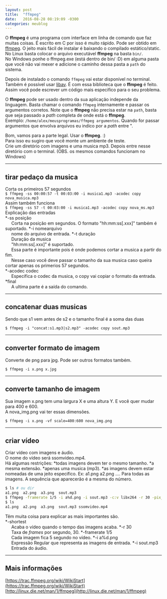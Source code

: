 ```yaml
---
layout: post
title:  "ffmpeg"
date:   2016-08-28 08:19:09 -0300
categories: meublog
---
```


O __ffmpeg__ é uma programa com interface em linha de comando que faz muitas coisas.
É escrito em C por isso é muito rápido. Pode ser obtido em [ffmpeg](https://ffmpeg.org/download.html).
O jeito mais fácil de instalar é baixando o compilado estático/static.
No Linux basta colocar o arquivo executável __ffmpeg__ na basta `bin/`.<br>
No Windows ponhe o ffmpeg.exe (está dentro de bin/ :D) em alguma pasta que você não vai mexer e adicione o caminho dessa pasta a `path` do sistema.

Depois de instalado o comando `ffmpeg` vai estar disponível no terminal.
Também é possível usar [libav](https://libav.org/). É com essa biblioteca que o __ffmpeg__ é feito.
Assim você pode escrever um código mais especifico para o seu problema.

O __ffmpeg__ pode ser usado dentro da sua aplicação independe da linguagem. Basta chamar o comando `ffmpeg` internamente e passar os 
argumentos corretos. Note que o __ffmpeg__ não precisa estar na `path`, basta que seja passado a _path_ completa de onde está o __ffmpeg__.
<br>Exemplo: `/home/alex/meusprogramas/ffmpeg argumentos`. Quando for passar argumentos que envolva arquivos eu indico por a _path_ entre ".

Bom, vamos para a parte legal. Usar o __ffmpeg__. :)<br>
Para isso eu sugiro que você monte um ambiente de teste.<br>
Crie um diretório com imagens e uma musica mp3. Depois entre nesse diretório com o terminal. (OBS. os mesmos comandos funcionam no Windows)<br>

***
## tirar pedaço da musica
Corta os primeiros 57 segundos<br>
`$ ffmpeg -ss 00:00:57 -t 00:03:00 -i musica1.mp3 -acodec copy nova_musica.mp3`<br>
Assim também funciona <br>
`$ ffmpeg -ss 57 -t 00:03:00 -i musica1.mp3 -acodec copy nova_ms.mp3` <br>
Explicação das entradas<br>
*-ss posição <br>
&nbsp;&nbsp;&nbsp;&nbsp; Corta na posição em segundos. O formato "hh:mm:ss\[.xxx\]" também é suportado. 
*-i nomearquivo <br>
&nbsp;&nbsp;&nbsp;&nbsp; nome do arquivo de entrada.
*-t duração <br>
&nbsp;&nbsp;&nbsp;&nbsp; Duração da musica <br>
&nbsp;&nbsp;&nbsp;&nbsp; "hh:mm:ss\[.xxx\]" é suportado. <br>
&nbsp;&nbsp;&nbsp;&nbsp; Essa parte é importante pois é onde podemos cortar a musica a partir do fim. <br>
&nbsp;&nbsp;&nbsp;&nbsp; Nesse caso você deve passar o tamanho da sua musica caso queira cortar apenas os primerios 57 segundos. <br>
*-acodec codec <br>
&nbsp;&nbsp;&nbsp;&nbsp; Especifica o codec da musica, o copy vai copiar o formato da entrada.
*final <br>
&nbsp;&nbsp;&nbsp;&nbsp; A ultima parte é a saída do comando.


***
## concatenar duas musicas
Sendo que s1 vem antes de s2 e o tamanho final é a soma das duas

`$ ffmpeg -i "concat:s1.mp3|s2.mp3" -acodec copy sout.mp3`


***
## converter formato de imagem
Converte de png para jpg. Pode ser outros formatos também.

`$ ffmpeg -i x.png x.jpg`


***
## converte tamanho de imagem
Sua imagem x.png tem uma largura X e uma altura Y. E você quer mudar para 400 e 600. <br>
A nova_img.png vai ter essas dimensões.

`$ ffmpeg -i x.png -vf scale=400:600 nova_img.png`

***
## criar vídeo
Criar vídeo com imagens e áudio. <br>
O nome do vídeo será ssomvideo.mp4. <br>
Há algumas restrições:
*todas imagens devem ter o mesmo tamanho.
*a mesma extensão.
*apenas uma musica (mp3).
*as imagens devem estar nomeadas de uma jeito especifico. Ex: a1.png a2.png .... Para todas as imagens. A sequência que aparecerão é a mesma do número.

```sh
$ ls # ou dir
a1.png  a2.png  a3.png  sout.mp3
$ ffmpeg -framerate 1/5 -i a%d.png -i sout.mp3 -c:v libx264 -r 30 -pix_fmt yuv420p -c:a copy -shortest ssomvideo.mp4
$ ls
a1.png  a2.png  a3.png  sout.mp3 ssomvideo.mp4
```

Têm muita coisa para explicar as mais importantes são. <br>
*-shortest <br>
&nbsp;&nbsp;&nbsp;&nbsp; Acaba o vídeo quando o tempo das imagens acaba.
*-r 30 <br>
&nbsp;&nbsp;&nbsp;&nbsp; Taxa de _frames_ por segundo, 30.
*-framerate 1/5 <br>
&nbsp;&nbsp;&nbsp;&nbsp; Cada imagem fica 5 segundo no vídeo.
*-i a%d.png <br>
&nbsp;&nbsp;&nbsp;&nbsp; Expressão Regular que representa as imagens de entrada.
*-i sout.mp3 <br>
&nbsp;&nbsp;&nbsp;&nbsp; Entrada do áudio.


***
## Mais informações
[https://trac.ffmpeg.org/wiki/WikiStart](https://trac.ffmpeg.org/wiki/WikiStart)<br>
[http://linux.die.net/man/1/ffmpeg](http://linux.die.net/man/1/ffmpeg)

